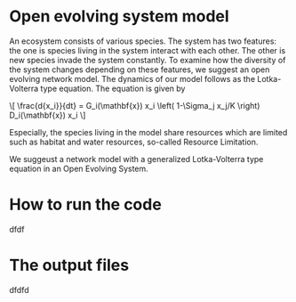 # Open evolving system model
An ecosystem consists of various species.
The system has two features: the one is species living in the system interact with each other.
The other is new species invade the system constantly.
To examine how the diversity of the system changes depending on these features, we suggest an open evolving network model.
The dynamics of our model follows as the Lotka-Volterra type equation.
The equation is given by

\\[ \frac{d{x_i}}{dt} = G_i(\mathbf{x}) x_i \left( 1-\Sigma_j x_j/K \right) D_i(\mathbf{x}) x_i \\]

Especially, the species living in the model share resources which are limited such as habitat and water resources, so-called Resource Limitation.



We suggeust a network model with a generalized Lotka-Volterra type equation in an Open Evolving System.

# How to run the code
dfdf

# The output files
dfdfd

